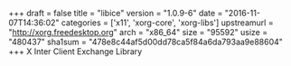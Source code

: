 +++
draft = false
title = "libice"
version = "1.0.9-6"
date = "2016-11-07T14:36:02"
categories = ['x11', 'xorg-core', 'xorg-libs']
upstreamurl = "http://xorg.freedesktop.org"
arch = "x86_64"
size = "95592"
usize = "480437"
sha1sum = "478e8c44af5d00dd78ca5f84a6da793aa9e88604"
+++
X Inter Client Exchange Library